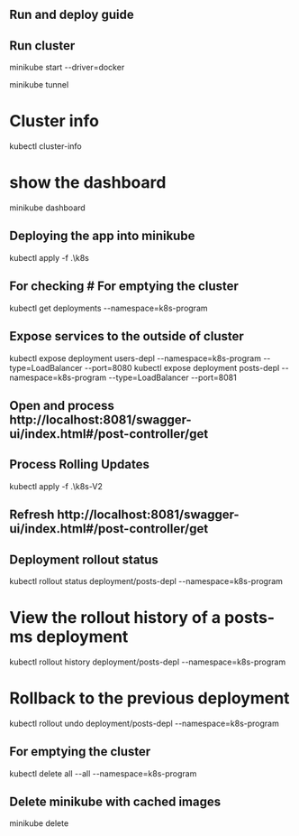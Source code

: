 ## Run and deploy guide

## Run cluster
minikube start --driver=docker

minikube tunnel

# Cluster info
kubectl cluster-info

# show the dashboard
minikube dashboard

## Deploying the app into minikube
kubectl apply -f .\k8s

## For checking # For emptying the cluster
kubectl get deployments --namespace=k8s-program

## Expose services to the outside of cluster
kubectl expose deployment users-depl --namespace=k8s-program --type=LoadBalancer --port=8080
kubectl expose deployment posts-depl --namespace=k8s-program --type=LoadBalancer --port=8081

## Open and process http://localhost:8081/swagger-ui/index.html#/post-controller/get

## Process Rolling Updates
kubectl apply -f .\k8s-V2

## Refresh http://localhost:8081/swagger-ui/index.html#/post-controller/get

## Deployment rollout status
kubectl rollout status deployment/posts-depl --namespace=k8s-program

# View the rollout history of a posts-ms deployment
kubectl rollout history deployment/posts-depl --namespace=k8s-program

# Rollback to the previous deployment
kubectl rollout undo deployment/posts-depl --namespace=k8s-program

## For emptying the cluster
kubectl delete all --all --namespace=k8s-program

## Delete minikube with cached images
minikube delete
